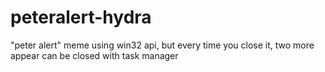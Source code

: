 # peteralert-hydra
"peter alert" meme using win32 api, but every time you close it, two more appear
can be closed with task manager
